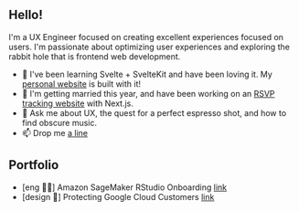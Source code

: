 ## Hello!

I'm a UX Engineer focused on creating excellent experiences focused on users. I'm passionate about optimizing user experiences and exploring the rabbit hole that is frontend web development.

- 🌱 I've been learning Svelte + SvelteKit and have been loving it. My [personal website](https://www.simonbukin.com) is built with it!
- 🔭 I'm getting married this year, and have been working on an [RSVP tracking website](https://simonandkaylawedd.ing) with Next.js. 
- 💬 Ask me about UX, the quest for a perfect espresso shot, and how to find obscure music.
- 📫 Drop me [a line](mailto:from-github@sbukin.anonaddy.com)

## Portfolio
- [eng 🧑‍💻] Amazon SageMaker RStudio Onboarding [link](https://www.simonbukin.com/portfolio/sagemaker-onboarding)
- [design 🎨] Protecting Google Cloud Customers [link](https://www.simonbukin.com/portfolio/gcs-security)

<!--
**simonbukin/simonbukin** is a ✨ _special_ ✨ repository because its `README.md` (this file) appears on your GitHub profile.

Here are some ideas to get you started:

- 🔭 I’m currently working on ...
- 🌱 I’m currently learning ...
- 👯 I’m looking to collaborate on ...
- 🤔 I’m looking for help with ...
- 💬 Ask me about ...
- 📫 How to reach me: ...
- 😄 Pronouns: ...
- ⚡ Fun fact: ...
-->
